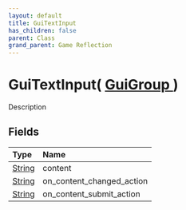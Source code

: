 ```yaml
---
layout: default
title: GuiTextInput
has_children: false
parent: Class
grand_parent: Game Reflection
---
```

# GuiTextInput( [ GuiGroup ](/riftbreaker-wiki/docs/game-reflection/classes/gui_group/) )
Description 

## Fields

| Type | Name |
|:----------|:--------------|
| [String](/riftbreaker-wiki/docs/game-reflection/components/string/) | content |
| [String](/riftbreaker-wiki/docs/game-reflection/components/string/) | on_content_changed_action |
| [String](/riftbreaker-wiki/docs/game-reflection/components/string/) | on_content_submit_action |


